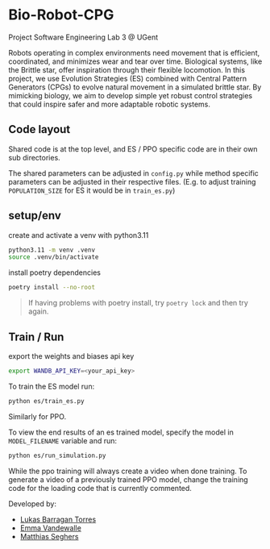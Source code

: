 # Bio-Robot-CPG
Project Software Engineering Lab 3 @ UGent


Robots operating in complex environments need movement that is efficient, coordinated, and minimizes
wear and tear over time. Biological systems, like the Brittle star, offer inspiration through their
flexible locomotion. In this project, we use Evolution Strategies (ES) combined with Central Pattern
Generators (CPGs) to evolve natural movement in a simulated brittle star. By mimicking biology, we aim
to develop simple yet robust control strategies that could inspire safer and more adaptable robotic
systems.


## Code layout

Shared code is at the top level, and ES / PPO specific code are in their own sub directories.

The shared parameters can be adjusted in `config.py` while method specific parameters can be
adjusted in their respective files. (E.g. to adjust training `POPULATION_SIZE` for ES it would be in `train_es.py`)


## setup/env

create and activate a venv with python3.11

```bash
python3.11 -m venv .venv
source .venv/bin/activate
```

install poetry dependencies

```bash
poetry install --no-root
```
> If having problems with poetry install, try `poetry lock` and then try again.


## Train / Run

export the weights and biases api key

```bash
export WANDB_API_KEY=<your_api_key>
```

To train the ES model run:

```bash
python es/train_es.py
```
Similarly for PPO.


To view the end results of an es trained model,
specify the model in `MODEL_FILENAME` variable and run:

```bash
python es/run_simulation.py
```

While the ppo training will always create a video when done training.
To generate a video of a previously trained PPO model, change the training
code for the loading code that is currently commented.


Developed by:
- [Lukas Barragan Torres](https://github.com/lbarraga)
- [Emma Vandewalle](https://github.com/EmmaVandewalle)
- [Matthias Seghers](https://github.com/matt01y)

